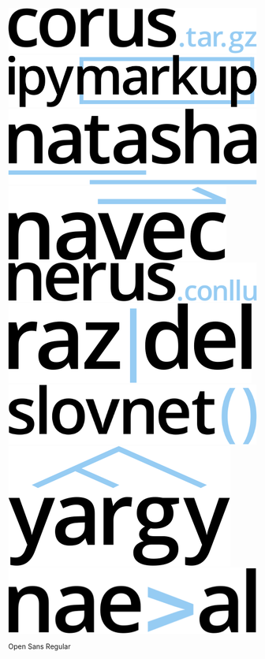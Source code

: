 <img src="corus.svg" />
<img src="ipymarkup.svg" />
<img src="natasha.svg" />
<img src="navec.svg" />
<img src="nerus.svg" />
<img src="razdel.svg" />
<img src="slovnet.svg" />
<img src="yargy.svg" />
<img src="naeval.svg" />

Open Sans Regular
